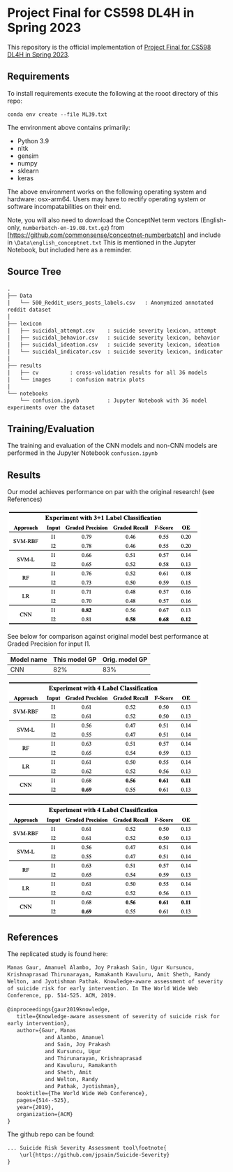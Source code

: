 # Project Final for CS598 DL4H in Spring 2023

This repository is the official implementation of [Project Final for CS598 DL4H in Spring 2023](https://www.gradescope.com/courses/519589).


## Requirements

To install requirements execute the following at the rooot directory of this repo:

```setup
conda env create --file ML39.txt
```
The environment above contains primarily:
- Python 3.9
- nltk
- gensim
- numpy
- sklearn
- keras

The above environment works on the following operating system and hardware: osx-arm64. Users may have to rectify operating system or software incompatabilities on their end.

Note, you will also need to download the ConceptNet term vectors (English-only, `numberbatch-en-19.08.txt.gz`) from [https://github.com/commonsense/conceptnet-numberbatch] and include in `\Data\english_conceptnet.txt` This is mentioned in the Jupyter Notebook, but included here as a reminder.

## Source Tree
    .
    ├── Data
    │   └── 500_Reddit_users_posts_labels.csv   : Anonymized annotated reddit dataset
    │
    ├── lexicon
    │   ├── suicidal_attempt.csv    : suicide severity lexicon, attempt
    │   ├── suicidal_behavior.csv   : suicide severity lexicon, behavior
    │   ├── suicidal_ideation.csv   : suicide severity lexicon, ideation
    │   └── suicidal_indicator.csv  : suicide severity lexicon, indicator
    │
    ├── results
    │   ├── cv          : cross-validation results for all 36 models
    │   └── images      : confusion matrix plots
    │
    └── notebooks
        └── confusion.ipynb         : Jupyter Notebook with 36 model experiments over the dataset


## Training/Evaluation

The training and evaluation of the CNN models and non-CNN models are performed in the Jupyter Notebook `confusion.ipynb`

## Results

Our model achieves performance on par with the original research! (see References)

![alt text](https://github.com/luiswally/cs598-dlh-project/blob/main/results/images/all-3plus1.png)

See below for comparison against original model best performance at Graded Precision for input I1.

| Model name         | This model GP   | Orig. model GP |
| ------------------ |---------------- | -------------- |
| CNN                |     82%         |      83%       |

![alt text](https://github.com/luiswally/cs598-dlh-project/blob/main/results/images/all-4.png)

![alt text](https://github.com/luiswally/cs598-dlh-project/blob/main/results/images/all-4.png)

## References

The replicated study is found here:

    Manas Gaur, Amanuel Alambo, Joy Prakash Sain, Ugur Kursuncu, Krishnaprasad Thirunarayan, Ramakanth Kavuluru, Amit Sheth, Randy Welton, and Jyotishman Pathak. Knowledge-aware assessment of severity of suicide risk for early intervention. In The World Wide Web Conference, pp. 514-525. ACM, 2019.

    @inproceedings{gaur2019knowledge,
       title={Knowledge-aware assessment of severity of suicide risk for early intervention},
       author={Gaur, Manas
                and Alambo, Amanuel
                and Sain, Joy Prakash
                and Kursuncu, Ugur
                and Thirunarayan, Krishnaprasad
                and Kavuluru, Ramakanth
                and Sheth, Amit
                and Welton, Randy
                and Pathak, Jyotishman},
       booktitle={The World Wide Web Conference},
       pages={514--525},
       year={2019},
       organization={ACM}
    }

The github repo can be found:

    ... Suicide Risk Severity Assessment tool\footnote{
        \url{https://github.com/jpsain/Suicide-Severity}
    }